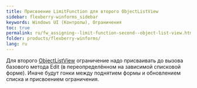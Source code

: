 ```yaml
---
title: Присвоение LimitFunction для второго ObjectListView
sidebar: flexberry-winforms_sidebar
keywords: Windows UI (Контролы), Ограничения
toc: true
permalink: ru/fw_assigning--limit-function-second--object-list-view.html
folder: products/flexberry-winforms/
lang: ru
---
```


Для второго [ObjectListView](object-list-view.html) ограничение надо присваивать до вызова базового метода Edit (в переопределённом на зависимой списковой форме). Иначе будут гонки между поднятием формы и обновлением списка и присвоением ограничения.
